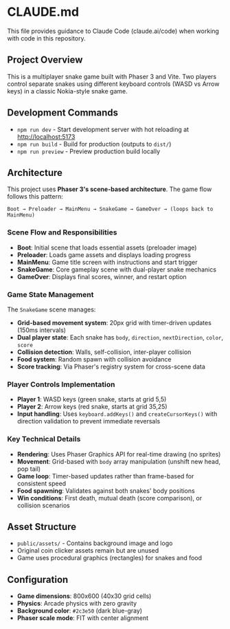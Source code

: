 # CLAUDE.md

This file provides guidance to Claude Code (claude.ai/code) when working with code in this repository.

## Project Overview

This is a multiplayer snake game built with Phaser 3 and Vite. Two players control separate snakes using different keyboard controls (WASD vs Arrow keys) in a classic Nokia-style snake game.

## Development Commands

- `npm run dev` - Start development server with hot reloading at <http://localhost:5173>
- `npm run build` - Build for production (outputs to `dist/`)  
- `npm run preview` - Preview production build locally

## Architecture

This project uses **Phaser 3's scene-based architecture**. The game flow follows this pattern:

```
Boot → Preloader → MainMenu → SnakeGame → GameOver → (loops back to MainMenu)
```

### Scene Flow and Responsibilities

- **Boot**: Initial scene that loads essential assets (preloader image)
- **Preloader**: Loads game assets and displays loading progress
- **MainMenu**: Game title screen with instructions and start trigger
- **SnakeGame**: Core gameplay scene with dual-player snake mechanics
- **GameOver**: Displays final scores, winner, and restart option

### Game State Management

The `SnakeGame` scene manages:

- **Grid-based movement system**: 20px grid with timer-driven updates (150ms intervals)
- **Dual player state**: Each snake has `body`, `direction`, `nextDirection`, `color`, `score`
- **Collision detection**: Walls, self-collision, inter-player collision
- **Food system**: Random spawn with collision avoidance
- **Score tracking**: Via Phaser's registry system for cross-scene data

### Player Controls Implementation

- **Player 1**: WASD keys (green snake, starts at grid 5,5)
- **Player 2**: Arrow keys (red snake, starts at grid 35,25)
- **Input handling**: Uses `keyboard.addKeys()` and `createCursorKeys()` with direction validation to prevent immediate reversals

### Key Technical Details

- **Rendering**: Uses Phaser Graphics API for real-time drawing (no sprites)
- **Movement**: Grid-based with `body` array manipulation (unshift new head, pop tail)
- **Game loop**: Timer-based updates rather than frame-based for consistent speed
- **Food spawning**: Validates against both snakes' body positions
- **Win conditions**: First death, mutual death (score comparison), or collision scenarios

## Asset Structure

- `public/assets/` - Contains background image and logo
- Original coin clicker assets remain but are unused
- Game uses procedural graphics (rectangles) for snakes and food

## Configuration

- **Game dimensions**: 800x600 (40x30 grid cells)
- **Physics**: Arcade physics with zero gravity
- **Background color**: `#2c3e50` (dark blue-gray)
- **Phaser scale mode**: FIT with center alignment
